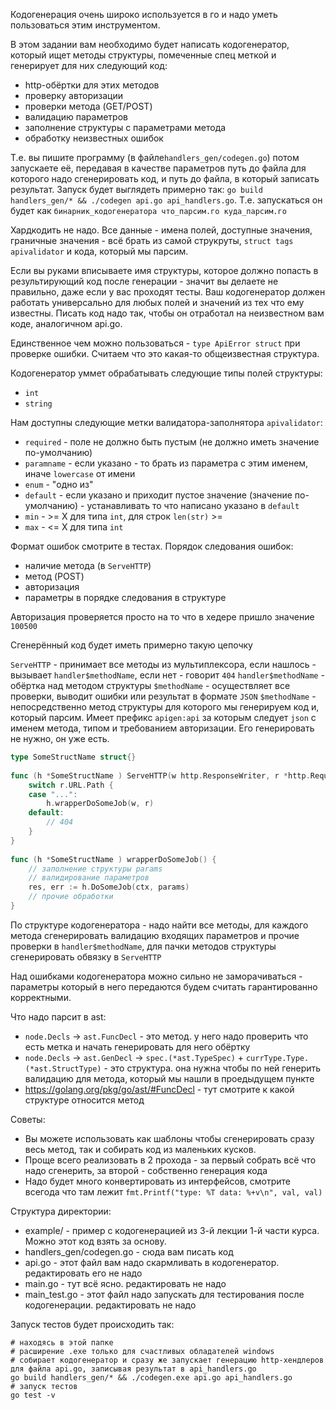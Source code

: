 Кодогенерация очень широко используется в го и надо уметь пользоваться этим инструментом.
 
В этом задании вам необходимо будет написать кодогенератор, который ищет методы структуры, помеченные спец меткой и генерирует для них следующий код:
* http-обёртки для этих методов
* проверку авторизации
* проверки метода (GET/POST)
* валидацию параметров
* заполнение структуры с параметрами метода
* обработку неизвестных ошибок
 
Т.е. вы пишите программу (в файле`handlers_gen/codegen.go`) потом запускаете её, передавая в качестве параметров путь до файла для которого надо сгенерировать код, и путь до файла, в который записать результат. Запуск будет выглядеть примерно так: `go build handlers_gen/* && ./codegen api.go api_handlers.go`. Т.е. запускаться он будет как `бинарник_кодогенератора что_парсим.го куда_парсим.го`
 
Хардкодить не надо. Все данные - имена полей, доступные значения, граничные значения - всё брать из самой струкруты, `struct tags apivalidator` и кода, который мы парсим.
 
Если вы руками вписываете имя структуры, которое должно попасть в результирующий код после генерации - значит вы делаете не правильно, даже если у вас проходят тесты. Ваш кодогенератор должен работать универсально для любых полей и значений из тех что ему известны. Писать код надо так, чтобы он отработал на неизвестном вам коде, аналогичном api.go.
 
Единственное чем можно пользоваться - `type ApiError struct` при проверке ошибки. Cчитаем что это какая-то общеизвестная структура.
 
Кодогенератор уммет обрабатывать следующие типы полей структуры:
* `int`
* `string`
 
Нам доступны следующие метки валидатора-заполнятора `apivalidator`: 
* `required` - поле не должно быть пустым (не должно иметь значение по-умолчанию)
* `paramname` - если указано - то брать из параметра с этим именем, иначе `lowercase` от имени
* `enum` - "одно из"
* `default` - если указано и приходит пустое значение (значение по-умолчанию) - устанавливать то что написано указано в `default`
* `min` - >= X для типа `int`, для строк `len(str)` >=
* `max` - <= X для типа `int`
 
Формат ошибок смотрите в тестах. Порядок следования ошибок:
* наличие метода (в `ServeHTTP`)
* метод (POST)
* авторизация
* параметры в порядке следования в структуре
 
Авторизация проверяется просто на то что в хедере пришло значение `100500`
 
Сгенерённый код будет иметь примерно такую цепочку
 
`ServeHTTP` - принимает все методы из мультиплексора, если нашлось - вызывает `handler$methodName`, если нет - говорит `404`
`handler$methodName` - обёртка над методом структуры `$methodName` - осуществляет все проверки, выводит ошибки или результат в формате `JSON`
`$methodName` - непосредственно метод структуры для которого мы генерируем код и, который парсим. Имеет префикс `apigen:api` за которым следует `json` с именем метода, типом и требованием авторизации. Его генерировать не нужно, он уже есть.
 
``` go
type SomeStructName struct{}
 
func (h *SomeStructName ) ServeHTTP(w http.ResponseWriter, r *http.Request) {
    switch r.URL.Path {
    case "...":
        h.wrapperDoSomeJob(w, r)
    default:
        // 404
    }
}
 
func (h *SomeStructName ) wrapperDoSomeJob() {
    // заполнение структуры params
    // валидирование параметров
    res, err := h.DoSomeJob(ctx, params)
    // прочие обработки
}
```
 
По структуре кодогенератора - надо найти все методы, для каждого метода сгенерировать валидацию входящих параметров и прочие проверки в `handler$methodName`, для пачки методов структуры сгенерировать обвязку в `ServeHTTP`
 
Над ошибками кодогенератора можно сильно не заморачиваться - параметры который в него передаются будем считать гарантированно корректными.
 
Что надо парсит в ast:
* `node.Decls` -> `ast.FuncDecl` - это метод. у него надо проверить что есть метка и начать генерировать для него обёртку
* `node.Decls` -> `ast.GenDecl` -> `spec.(*ast.TypeSpec)` + `currType.Type.(*ast.StructType)` - это структура. она нужна чтобы по ней генерить валидацию для метода, который мы нашли в проедыдущем пункте
* https://golang.org/pkg/go/ast/#FuncDecl - тут смотрите к какой структуре относится метод

Советы:
* Вы можете использовать как шаблоны чтобы сгенерировать сразу весь метод, так и собирать код из маленьких кусков.
* Проще всего реализовать в 2 прохода - за первый собрать всё что надо сгенерить, за второй - собственно генерация кода
* Надо будет много конвертировать из интерфейсов, смотрите всегода что там лежит `fmt.Printf("type: %T data: %+v\n", val, val)`

Структура директории:
* example/ - пример с кодогенерацией из 3-й лекции 1-й части курса. Можно этот код взять за основу.
* handlers_gen/codegen.go - сюда вам писать код
* api.go - этот файл вам надо скармливать в кодогенератор. редактировать его не надо
* main.go - тут всё ясно. редактировать не надо
* main_test.go - этот файл надо запускать для тестирования  после кодогенерации. редактировать не надо

Запуск тестов будет происходить так:
``` shell
# находясь в этой папке
# расширение .exe только для счастливых обладателей windows
# собирает кодогенератор и сразу же запускает генерацию http-хендлеров для файла api.go, записывая результат в api_handlers.go
go build handlers_gen/* && ./codegen.exe api.go api_handlers.go
# запуск тестов
go test -v
```

